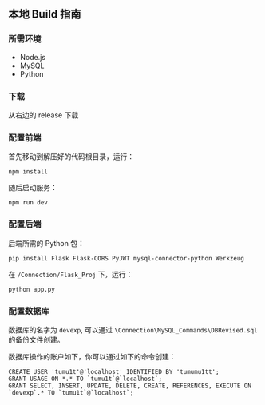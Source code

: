## 本地 Build 指南

### 所需环境

- Node.js
- MySQL
- Python

### 下载

从右边的 release 下载

### 配置前端

首先移动到解压好的代码根目录，运行：

```
npm install
```
随后启动服务：
```
npm run dev
```

### 配置后端

后端所需的 Python 包：

```
pip install Flask Flask-CORS PyJWT mysql-connector-python Werkzeug
```

在 `/Connection/Flask_Proj` 下，运行：
```
python app.py
```

### 配置数据库

数据库的名字为 `devexp`, 可以通过 `\Connection\MySQL_Commands\DBRevised.sql` 的备份文件创建。

数据库操作的账户如下，你可以通过如下的命令创建：

```
CREATE USER 'tumu1t'@'localhost' IDENTIFIED BY 'tumumu1tt';
GRANT USAGE ON *.* TO `tumu1t`@`localhost`;
GRANT SELECT, INSERT, UPDATE, DELETE, CREATE, REFERENCES, EXECUTE ON `devexp`.* TO `tumu1t`@`localhost`;
```


